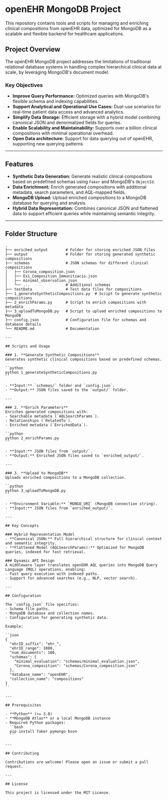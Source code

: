 # openEHR MongoDB Project

This repository contains tools and scripts for managing and enriching clinical compositions from openEHR data, optimized for MongoDB as a scalable and flexible backend for healthcare applications.

## Project Overview

The openEHR MongoDB project addresses the limitations of traditional relational database systems in handling complex hierarchical clinical data at scale, by leveraging MongoDB's document model.

### Key Objectives

- **Improve Query Performance:** Optimized queries with MongoDB's flexible schema and indexing capabilities.
- **Support Analytical and Operational Use Cases:** Dual-use scenarios for real-time patient data access and advanced analytics.
- **Simplify Data Storage:** Efficient storage with a hybrid model combining canonical JSON and denormalized fields for queries.
- **Enable Scalability and Maintainability:** Supports over a billion clinical compositions with minimal operational overhead.
- **Open Data architecture:** Support for data querying out of openEHR, supporting new querying patterns

---

## Features

- **Synthetic Data Generation:** Generate realistic clinical compositions based on predefined schemas using `Faker` and MongoDB's `ObjectId`.
- **Data Enrichment:** Enrich generated compositions with additional metadata, search parameters, and AQL-mapped fields.
- **MongoDB Upload:** Upload enriched compositions to a MongoDB database for querying and analysis.
- **Hybrid Data Representation:** Combines canonical JSON and flattened data to support efficient queries while maintaining semantic integrity.

---

## Folder Structure

```plaintext
.
├── enriched_output        # Folder for storing enriched JSON files
├── output                 # Folder for storing generated synthetic compositions
├── schemas                # JSON schemas for different clinical compositions
│   ├── Corona_composition.json
│   ├── Ex1_Composition_Immunitzacio.json
│   ├── minimal_observation.json
│   └── ...                # Additional schemas
├── testData               # Test data files for compositions
├── 1_generateSyntheticCompositions.py  # Script to generate synthetic compositions
├── 2_enrichParams.py      # Script to enrich compositions with metadata
├── 3_uploadToMongoDB.py   # Script to upload enriched compositions to MongoDB
├── config.json            # Configuration file for schemas and database details
└── README.md              # Documentation

---

## Scripts and Usage

### 1. **Generate Synthetic Compositions**
Generates synthetic clinical compositions based on predefined schemas.

``python
python 1_generateSyntheticCompositions.py
``

- **Input:** `schemas/` folder and `config.json`.
- **Output:** JSON files saved to the `output/` folder.

---

### 2. **Enrich Parameters**
Enriches generated compositions with:
- Searchable metadata (`AQLSearchParams`).
- Relationships (`RelatedTo`).
- Enriched metadata (`EnrichedData`).

``python
python 2_enrichParams.py
``

- **Input:** JSON files from `output/`.
- **Output:** Enriched JSON files saved to `enriched_output/`.

---

### 3. **Upload to MongoDB**
Uploads enriched compositions to a MongoDB collection.

``python
python 3_uploadToMongoDB.py
``

- **Environment Variable:** `MONGO_URI` (MongoDB connection string).
- **Input:** JSON files from `enriched_output/`.

---

## Key Concepts

### Hybrid Representation Model
- **Canonical JSON:** Full hierarchical structure for clinical context and semantic integrity.
- **Flattened Model (AQLSearchParams):** Optimized for MongoDB queries, indexed for fast retrieval.

### Dynamic API Design
A middleware layer translates openEHR AQL queries into MongoDB Query Language (MQL) operations, enabling:
- Fast query execution with indexed paths.
- Support for advanced searches (e.g., NLP, vector search).

---

## Configuration

The `config.json` file specifies:
- Schema file paths.
- MongoDB database and collection names.
- Configuration for generating synthetic data.

Example:

``json
{
  "ehrID_suffix": "ehr_",
  "ehrID_range": 1000,
  "num_documents": 100,
  "schemas": {
    "minimal_evaluation": "schemas/minimal_evaluation.json",
    "Corona_composition": "schemas/Corona_composition.json"
  },
  "database_name": "openEHR",
  "collection_name": "compositions"
}
``

---

## Prerequisites

- **Python** (>= 3.8)
- **MongoDB Atlas** or a local MongoDB instance
- Required Python packages:
  ``bash
  pip install faker pymongo bson
  ``

---

## Contributing

Contributions are welcome! Please open an issue or submit a pull request.

---

## License

This project is licensed under the MIT License.
